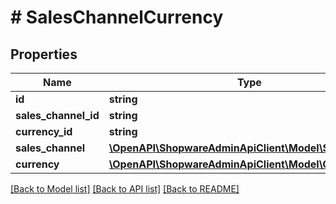 # # SalesChannelCurrency

## Properties

Name | Type | Description | Notes
------------ | ------------- | ------------- | -------------
**id** | **string** |  | [optional]
**sales_channel_id** | **string** |  |
**currency_id** | **string** |  |
**sales_channel** | [**\OpenAPI\ShopwareAdminApiClient\Model\SalesChannel**](SalesChannel.md) |  | [optional]
**currency** | [**\OpenAPI\ShopwareAdminApiClient\Model\Currency**](Currency.md) |  | [optional]

[[Back to Model list]](../../README.md#models) [[Back to API list]](../../README.md#endpoints) [[Back to README]](../../README.md)
